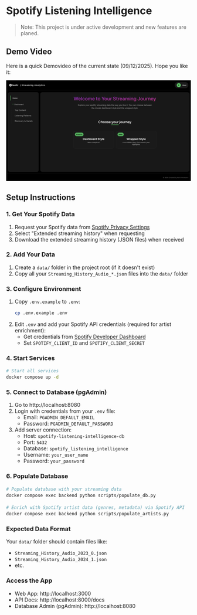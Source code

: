 # Spotify Listening Intelligence

> Note: This project is under active development and new features are planed.

## Demo Video

Here is a quick Demovideo of the current state (09/12/2025). Hope you like it:

[![Watch the demo](Demo/Thumbnail.png)](Demo/DemoVideo.mp4)


## Setup Instructions

### 1. Get Your Spotify Data
1. Request your Spotify data from [Spotify Privacy Settings](https://www.spotify.com/account/privacy/)
2. Select "Extended streaming history" when requesting
3. Download the extended streaming history (JSON files) when received

### 2. Add Your Data
1. Create a `data/` folder in the project root (if it doesn't exist)
2. Copy all your `Streaming_History_Audio_*.json` files into the `data/` folder

### 3. Configure Environment
1. Copy `.env.example` to `.env`:
   ```bash
   cp .env.example .env
   ```
2. Edit `.env` and add your Spotify API credentials (required for artist enrichment):
   - Get credentials from [Spotify Developer Dashboard](https://developer.spotify.com/dashboard)
   - Set `SPOTIFY_CLIENT_ID` and `SPOTIFY_CLIENT_SECRET`

### 4. Start Services
```bash
# Start all services
docker compose up -d
```

### 5. Connect to Database (pgAdmin)
1. Go to http://localhost:8080
2. Login with credentials from your `.env` file:
   - Email: `PGADMIN_DEFAULT_EMAIL`
   - Password: `PGADMIN_DEFAULT_PASSWORD`
3. Add server connection:
   - Host: `spotify-listening-intelligence-db`
   - Port: `5432`
   - Database: `spotify_listening_intelligence`
   - Username: `your_user_name`
   - Password: `your_password`

### 6. Populate Database
```bash
# Populate database with your streaming data
docker compose exec backend python scripts/populate_db.py

# Enrich with Spotify artist data (genres, metadata) via Spotify API
docker compose exec backend python scripts/populate_artists.py
```

### Expected Data Format
Your `data/` folder should contain files like:
- `Streaming_History_Audio_2023_0.json`
- `Streaming_History_Audio_2024_1.json`
- etc.

### Access the App
- Web App: http://localhost:3000
- API Docs: http://localhost:8000/docs
- Database Admin (pgAdmin): http://localhost:8080
